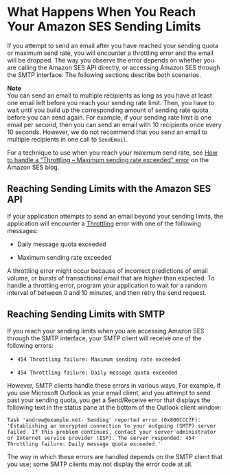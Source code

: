 # What Happens When You Reach Your Amazon SES Sending Limits<a name="reach-sending-limits"></a>

If you attempt to send an email after you have reached your sending quota or maximum send rate, you will encounter a throttling error and the email will be dropped\. The way you observe the error depends on whether you are calling the Amazon SES API directly, or accessing Amazon SES through the SMTP interface\. The following sections describe both scenarios\.

**Note**  
You can send an email to multiple recipients as long as you have at least one email left before you reach your sending rate limit\. Then, you have to wait until you build up the corresponding amount of sending rate quota before you can send again\. For example, if your sending rate limit is one email per second, then you can send an email with 10 recipients once every 10 seconds\. However, we do not recommend that you send an email to multiple recipients in one call to `SendEmail`\.

For a technique to use when you reach your maximum send rate, see [ How to handle a "Throttling – Maximum sending rate exceeded" error](https://aws.amazon.com//blogs/ses/how-to-handle-a-throttling-maximum-sending-rate-exceeded-error/) on the Amazon SES blog\.

## Reaching Sending Limits with the Amazon SES API<a name="reach-sending-limits-api"></a>

If your application attempts to send an email beyond your sending limits, the application will encounter a [Throttling](http://docs.aws.amazon.com/ses/latest/APIReference/CommonErrors.html) error with one of the following messages:

+ Daily message quota exceeded

+ Maximum sending rate exceeded

A throttling error might occur because of incorrect predictions of email volume, or bursts of transactional email that are higher than expected\. To handle a throttling error, program your application to wait for a random interval of between 0 and 10 minutes, and then retry the send request\.

## Reaching Sending Limits with SMTP<a name="reach-sending-limits-smtp"></a>

If you reach your sending limits when you are accessing Amazon SES through the SMTP interface, your SMTP client will receive one of the following errors:

+ `454 Throttling failure: Maximum sending rate exceeded`

+ `454 Throttling failure: Daily message quota exceeded`

However, SMTP clients handle these errors in various ways\. For example, if you use Microsoft Outlook as your email client, and you attempt to send past your sending quota, you get a Send/Receive error that displays the following text in the status pane at the bottom of the Outlook client window:

`Task 'andrew@example.net- Sending' reported error (0x800CCC7F): 'Establishing an encrypted connection to your outgoing (SMTP) server failed. If this problem continues, contact your server administrator or Internet service provider (ISP). The server responded: 454 Throttling failure: Daily message quota exceeded.'`

The way in which these errors are handled depends on the SMTP client that you use; some SMTP clients may not display the error code at all\.